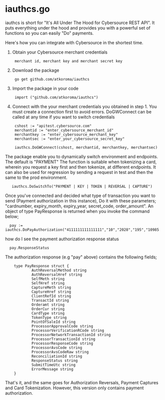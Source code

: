 # iauthcs.go
iauthcs is short for "It's All Under The Hood for Cybersource REST API". 
It puts everything under the hood and provides you with a powerful set of functions so you can easily "Do" payments.

Here's how you can integrate with Cybersource in the shortest time.

1. Obtain your Cybersource merchant credentials 

        merchant id, merchant key and merchant secret key

2. Download the package

        go get github.com/atkoroma/iauthcs

3. Import the package in your code
  
        import ("github.com/atkoroma/iauthcs")

4. Connect with the your merchant credentials you obtained in step 1. You must create a connection
first to avoid errors. DoGWConnect can be called at any time if you want to switch credentials

        cshost := "apitest.cybersource.com"
        merchantid := "enter_cybersource_merchant_id"
        merchantkey := "enter_cybersource_merchant_key"
        merchantsec := "enter_your_cybersource_secret_key"
 
        iauthcs.DoGWConnect(cshost, merchantid, merchantkey, merchantsec)
        
The package enable you to dynamically switch environment and endpoints. The default is "PAYMENT" 
The function is suitable when tokenizing a card, wherein you request a key first and then tokenize, at different endpoints.
It can also be used for regression by sending a request in test and then the same to the prod environment.
       
       iauthcs.DoSwitchTo("PAYMENT | KEY | TOKEN | REVERSAL | CAPTURE")

Once you've connected and decided what type of transaction you want to send (Payment authorization in this instance),
Do it with these parameters; "cardnumber, expiry_month, expiry_year, secret_code, order_amount".
An object of type PayResponse is returned when you invoke the command below;

      pay := iauthcs.DoPayAuthorization("4111111111111111","10","2028","195","10985.90")

how do I see the payment authorization response status

      pay.ResponseStatus

The authorization response (e.g "pay" above) contains the following fields;

        type PayResponse struct {
                AuthReversalMethod string
                AuthReversalHref string
                SelfMeth string
                SelfHref string
                CaptureMeth string
                CaptureHref string
                ClientRefId string
                TransactId string
                Orderamt string
                OrderCur string
                CardType string
                TokenType string
                PointOfSaleId string
                ProcessorApprovalCode string
                ProcessorVerificationRCode string
                ProcessorNetworkTransactionId string
                ProcessorTransactionId string
                ProcessorResponseCode string
                ProcessorAvsCode string
                ProcessorAvsCodeRaw string
                ReconciliationId string
                ResponseStatus string
                SubmitTimeUtc string
                ErrorMessage string
        }

That's it, and the same goes for Authorization Reversals, Payment Captures and Card Tokenization. 
However, this version only contains payment authorization.

